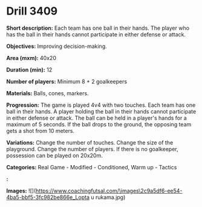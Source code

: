 # Drill 3409

**Short description:**
Each team has one ball in their hands. The player who has the ball in their hands cannot participate in either defense or attack.

**Objectives:**
Improving decision-making.

**Area (mxm):**
40x20

**Duration (min):**
12

**Number of players:**
Minimum 8 + 2 goalkeepers

**Materials:**
Balls, cones, markers.

**Progression:**
The game is played 4v4 with two touches. Each team has one ball in their hands. A player holding the ball in their hands cannot participate in either defense or attack. The ball can be held in a player's hands for a maximum of 5 seconds. If the ball drops to the ground, the opposing team gets a shot from 10 meters.

**Variations:**
Change the number of touches. Change the size of the playground. Change the number of players. If there is no goalkeeper, possession can be played on 20x20m.

**Categories:**
Real Game - Modified - Conditioned, Warm up - Tactics

**:**


**Images:**
![](https://www.coachingfutsal.com/\images\2c9a5df6-ee54-4ba5-bbf5-3fc982be866e_Lopta u rukama.jpg)

